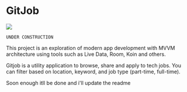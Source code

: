 # GitJob


![](https://firebasestorage.googleapis.com/v0/b/github-images.appspot.com/o/gitjob_art.png?alt=media&token=26540f70-6605-4ed0-a3ec-6b7c00f6ce0f)

```UNDER CONSTRUCTION```

This project is an exploration of modern app development with MVVM architecture using tools such as Live Data, Room, Koin and others.

Gitjob is a utility application to browse, share and apply to tech jobs. You can filter based on location, keyword, and job type (part-time, full-time). 

Soon enough itll be done and i'll update the readme
